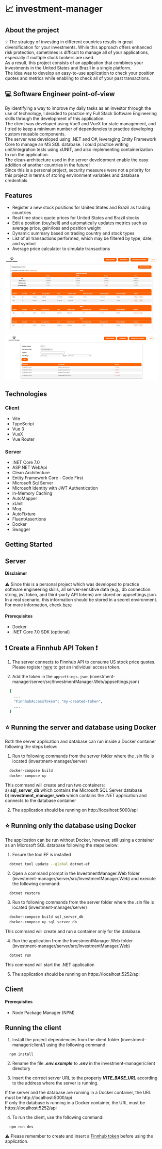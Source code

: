 # :chart_with_upwards_trend: investment-manager

## About the project
:bulb: The strategy of investing in different countries results in great diversification for your investments. While this approach offers enhanced risk protection, sometimes is difficult to manage all of your applications, especially if multiple stock brokers are used. \
As a result, this project consists of an application that combines your investments in the United States and Brazil in a single platform. \
The idea was to develop an easy-to-use application to check your position quotes and metrics while enabling to check all of your past transactions.

## :computer: Software Engineer point-of-view
By identifying a way to improve my daily tasks as an investor through the use of technology, I decided to practice my Full Stack Software Engineering skills through the development of this application.\
The client was developed using Vue3 and VueX for state management, and I tried to keep a minimum number of dependencies to practice developing custom reusable components.\
The server was developed using .NET and C#, leveraging Entity Framework Core to manage an MS SQL database. I could practice writing unit/integration tests using xUNIT, and also implementing containerization to run the application.\
The clean-architecture used in the server development enable the easy addition of another countries in the future!\
Since this is a personal project, security measures were not a priority for this project in terms of storing environment variables and database credentials.

## Features

* Register a new stock positions for United States and Brazil as trading countries
* Real time stock quote prices for United States and Brazil stocks
* Edit a position (buy/sell) and automatically updates metrics such as average price, gain/loss and position weight
* Dynamic summary based on trading country and stock types
* List of all transactions performed, which may be filtered by type, date, and symbol
* Average price calculator to simulate transactions


![](./img-demo/img-demo-1.jpg)

![](./img-demo/img-demo-2.jpg)

## Technologies

### Client
* Vite
* TypeScript
* Vue 3
* VueX
* Vue Router

### Server
* .NET Core 7.0
* <span>ASP.NET WebApi</span>
* Clean Architecture
* Entity Framework Core - Code First
* Microsoft Sql Server
* Microsoft Identity with JWT Authentication
* In-Memory Caching
* AutoMapper
* xUnit
* Moq
* AutoFixture
* FluentAssertions
* Docker
* Swagger

## Getting Started

## Server

#### Disclaimer
:warning: Since this is a personal project which was developed to practice software engineering skills, all server-sensitive data (e.g., db connection string, jwt token, and third-party API tokens) are stored on appsettings.json. In a real scenario, this information should be stored in a secret environment. For more information, check [here](https://learn.microsoft.com/en-us/aspnet/core/security/app-secrets?view=aspnetcore-7.0)

#### Prerequisites
* Docker
* .NET Core 7.0 SDK (optional)

## :exclamation: Create a Finnhub API Token :exclamation:
1. The server connects to Finnhub API to consume US stock price quotes.  Please register [here](https://finnhub.io/) to get an individual access token.

2. Add the token in the `appsettings.json` (investment-manager/server/src/InvestmentManager.Web/appsettings.json)
```sh
  {
	...
	"FinnhubAccessToken": "my-created-token",
	...
  }
  ```

## :star: Running the server and database using Docker

Both the server application and database can run inside a Docker container following the steps below:

1. Run to following commands from the server folder where the .sln file is located (investment-manager/server)
```sh
  docker-compose build
  docker-compose up
```

This command will create and run two containers:\
a) **sql_server_db** which contains the Microsoft SQL Server database\
b) **investment_manager_web** which contains the .NET application and connects to the database container

2. The application should be running on http://localhost:5000/api

## :star: Running only the database using Docker

The application can be run without Docker, however, still using a container as an Microsoft SQL database following the steps below:

1. Ensure the tool EF is installed
```sh
  dotnet tool update --global dotnet-ef
  ```

2. Open a command prompt in the InvestmentManager.Web folder (investment-manager/server/src/InvestmentManager.Web) and execute the following command:
```sh
  dotnet restore
```

3. Run to following commands from the server folder where the .sln file is located (investment-manager/server)
```sh
  docker-compose build sql_server_db
  docker-compose up sql_server_db
```

This command will create and run a container only for the database.

4. Run the application from the InvestmentManager.Web folder (investment-manager/server/src/InvestmentManager.Web) 
```sh
  dotnet run
```

This command will start the .NET application

5. The application should be running on https://localhost:5252/api
   
## Client

#### Prerequisites
* Node Package Manager (NPM)

## Running the client

1. Install the project dependencies from the client folder (investment-manager/client/) using the following command: 
```sh
  npm install
```

2. Rename the file ***.env.example*** to ***.env*** in the investment-manager/client directory

3. Insert the correct server URL to the property ***VITE_BASE_URL*** according to the address where the server is running.

If the server and the database are running in a Docker container, the URL must be http://localhost:5000/api \
If only the database is running in a Docker container, the URL must be https://localhost:5252/api

4. To run the client, use the following command:
```sh
  npm run dev
```

:warning: Please remember to create and insert a [Finnhub token](https://finnhub.io/) before using the application.


